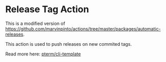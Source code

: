 # Release Tag Action

This is a modified version of https://github.com/marvinpinto/actions/tree/master/packages/automatic-releases.

This action is used to push releases on new commited tags.

Read more here: [pterm/cli-template](https://github.com/pterm/cli-template)
